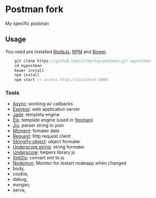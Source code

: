 # Postman fork

My specific postman


## Usage

You need pre installed [NodeJs](https://nodejs.org), [NPM](https://www.npmjs.com/) and [Bower](http://bower.io/).

```javascript
    git clone https://github.com/altherlex/postman.git mypostman
    cd mypostman
    bower install
    npm install
    npm start // access http://localhost:3000
```

### Tools

- [Async](https://github.com/caolan/async): working w/ callbacks
- [Express](http://expressjs.com/): web application server
- [Jade](http://jade-lang.com/): templeta engine
- [Ejs](http://www.embeddedjs.com/): template engine (used in [Yeoman](http://yeoman.io/))
- [Jju](https://github.com/rlidwka/jju): parser string to json
- [Moment](http://momentjs.com/): fomater date
- [Request](https://github.com/request/request): http request client
- [Stringify-object](https://github.com/yeoman/stringify-object): object formater 
- [Underscore.string](https://github.com/epeli/underscore.string): string formater 
- [Underscore](http://underscorejs.org/): helpers library js
- [Xml2js](https://github.com/Leonidas-from-XIV/node-xml2js): convert xml to js
- [Nodemon](https://github.com/remy/nodemon): Monitor for restart nodeapp when changed
- body,
- cookie,
- debug,
- morgan,
- serve,